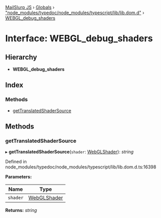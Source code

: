 [MailSlurp JS](../README.md) › [Globals](../globals.md) › ["node_modules/typedoc/node_modules/typescript/lib/lib.dom.d"](../modules/_node_modules_typedoc_node_modules_typescript_lib_lib_dom_d_.md) › [WEBGL_debug_shaders](_node_modules_typedoc_node_modules_typescript_lib_lib_dom_d_.webgl_debug_shaders.md)

# Interface: WEBGL_debug_shaders

## Hierarchy

* **WEBGL_debug_shaders**

## Index

### Methods

* [getTranslatedShaderSource](_node_modules_typedoc_node_modules_typescript_lib_lib_dom_d_.webgl_debug_shaders.md#gettranslatedshadersource)

## Methods

###  getTranslatedShaderSource

▸ **getTranslatedShaderSource**(`shader`: [WebGLShader](_node_modules_typedoc_node_modules_typescript_lib_lib_dom_d_.webglshader.md)): *string*

Defined in node_modules/typedoc/node_modules/typescript/lib/lib.dom.d.ts:16398

**Parameters:**

Name | Type |
------ | ------ |
`shader` | [WebGLShader](_node_modules_typedoc_node_modules_typescript_lib_lib_dom_d_.webglshader.md) |

**Returns:** *string*
